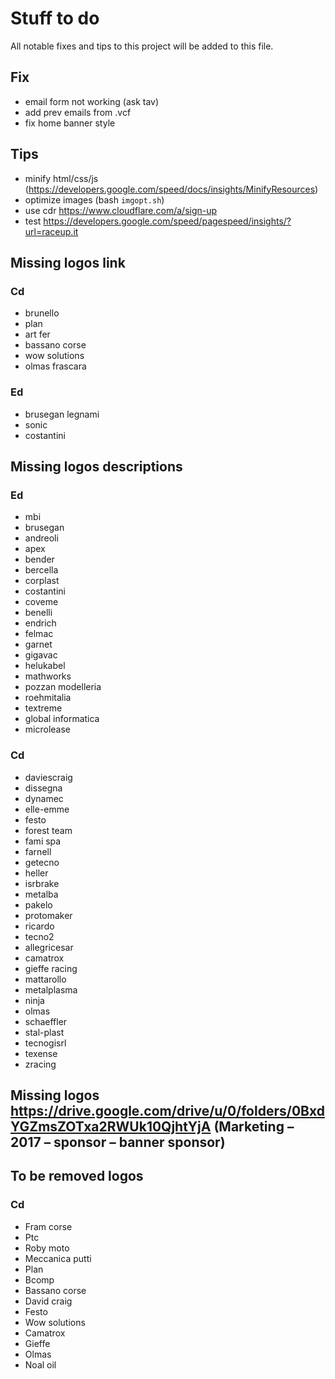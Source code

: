 # Stuff to do
All notable fixes and tips to this project will be added to this file.


## Fix
- email form not working (ask tav)
- add prev emails from .vcf
- fix home banner style


## Tips
- minify html/css/js (https://developers.google.com/speed/docs/insights/MinifyResources)
- optimize images (bash `imgopt.sh`)
- use cdr https://www.cloudflare.com/a/sign-up
- test https://developers.google.com/speed/pagespeed/insights/?url=raceup.it


## Missing logos link

### Cd
- brunello
- plan
- art fer
- bassano corse
- wow solutions
- olmas frascara

### Ed
- brusegan legnami
- sonic
- costantini


## Missing logos descriptions

### Ed
- mbi
- brusegan
- andreoli
- apex
- bender
- bercella
- corplast
- costantini
- coveme
- benelli
- endrich
- felmac
- garnet
- gigavac
- helukabel
- mathworks
- pozzan modelleria
- roehmitalia
- textreme
- global informatica
- microlease

### Cd
- daviescraig
- dissegna
- dynamec
- elle-emme
- festo
- forest team
- fami spa
- farnell
- getecno
- heller
- isrbrake
- metalba
- pakelo
- protomaker
- ricardo
- tecno2
- allegricesar
- camatrox
- gieffe racing
- mattarollo
- metalplasma
- ninja
- olmas
- schaeffler
- stal-plast
- tecnogisrl
- texense
- zracing


## Missing logos https://drive.google.com/drive/u/0/folders/0BxdYGZmsZOTxa2RWUk10QjhtYjA (Marketing – 2017 – sponsor – banner sponsor)

## To be removed logos

### Cd
- Fram corse
- Ptc
- Roby moto
- Meccanica putti
- Plan
- Bcomp
- Bassano corse
- David craig
- Festo
- Wow solutions
- Camatrox
- Gieffe
- Olmas
- Noal oil
